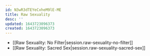 ```yaml
---
id: N3wR3dTEYeCxheM9lE-ME
title: Raw Sexuality
desc: ''
updated: 1643723096373
created: 1643723096373
---
```


- [[Raw Sexuality:  No Filter|session.raw-sexuality-no-filter]]
- [[Raw Sexuality:  Sacred Sex|session.raw-sexuality-sacred-sex]]
